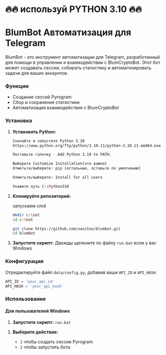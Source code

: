
# 🔥🔥 используй PYTHON 3.10 🔥🔥


# BlumBot Автоматизация для Telegram

BlumBot - это инструмент автоматизации для Telegram, разработанный для помощи в управлении и взаимодействии с BlumCryptoBot. Этот бот может создавать сессии, собирать статистику и автоматизировать задачи для ваших аккаунтов.

### Функции
- Создание сессий Pyrogram
- Сбор и сохранение статистики
- Автоматизация взаимодействия с BlumCryptoBot

### Установка

1. **Установить Python:**
    ```bash
    Скачайте и запустите Python 3.10
    https://www.python.org/ftp/python/3.10.11/python-3.10.11-amd64.exe

    Поставьте галочку - Add Python 3.10 to PATH.

    Выберите Customize Installation(это важно)
    Отметьте/выберите: pip (остальные, оставьте по умолчанию)

    Отметьте/выберите: Install for all users

    Укажите путь C:\Python310

    ```


2. **Клонируйте репозиторий:**

   запускаем cmd
    ```bash
    mkdir c:\bot
    cd c:\bot
    
    git clone https://github.com/vanitoo/blumbot.git
    cd blumbot

    
    ```

4. **Запустите скрипт:**
    Дважды щелкните по файлу `run.bat` если у вас Windows

### Конфигурация

Отредактируйте файл `data/config.py`, добавив ваши `API_ID` и `API_HASH`.

```python
API_ID = 'your_api_id'
API_HASH = 'your_api_hash'
```

### Использование

#### Для пользователей Windows

1. **Запустите скрипт:**
    ```run.bat```

2. **Выберите действие:**
    - `1` чтобы создать сессии Pyrogram
    - `2` чтобы запустить бота




